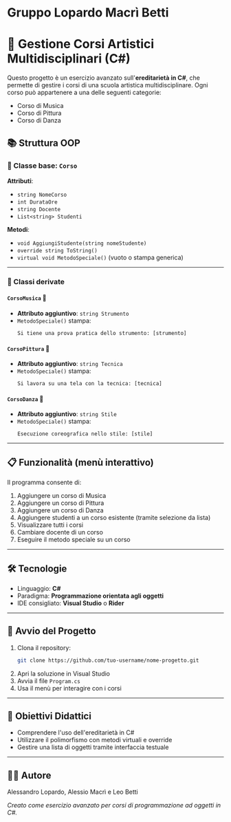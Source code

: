 # Gruppo Lopardo Macrì Betti

# 🎨 Gestione Corsi Artistici Multidisciplinari (C#)

Questo progetto è un esercizio avanzato sull'**ereditarietà in C#**, che permette di gestire i corsi di una scuola artistica multidisciplinare. Ogni corso può appartenere a una delle seguenti categorie:

- Corso di Musica  
- Corso di Pittura  
- Corso di Danza  

## 📚 Struttura OOP

### 🔹 Classe base: `Corso`

**Attributi**:
- `string NomeCorso`
- `int DurataOre`
- `string Docente`
- `List<string> Studenti`

**Metodi**:
- `void AggiungiStudente(string nomeStudente)`
- `override string ToString()`
- `virtual void MetodoSpeciale()` (vuoto o stampa generica)

---

### 🔸 Classi derivate

#### `CorsoMusica` 🎼  
- **Attributo aggiuntivo**: `string Strumento`  
- `MetodoSpeciale()` stampa:  
  ```
  Si tiene una prova pratica dello strumento: [strumento]
  ```

#### `CorsoPittura` 🎨  
- **Attributo aggiuntivo**: `string Tecnica`  
- `MetodoSpeciale()` stampa:  
  ```
  Si lavora su una tela con la tecnica: [tecnica]
  ```

#### `CorsoDanza` 💃  
- **Attributo aggiuntivo**: `string Stile`  
- `MetodoSpeciale()` stampa:  
  ```
  Esecuzione coreografica nello stile: [stile]
  ```

---

## 📋 Funzionalità (menù interattivo)

Il programma consente di:

1. Aggiungere un corso di Musica  
2. Aggiungere un corso di Pittura  
3. Aggiungere un corso di Danza  
4. Aggiungere studenti a un corso esistente (tramite selezione da lista)  
5. Visualizzare tutti i corsi  
6. Cambiare docente di un corso  
7. Eseguire il metodo speciale su un corso  

---

## 🛠 Tecnologie

- Linguaggio: **C#**
- Paradigma: **Programmazione orientata agli oggetti**
- IDE consigliato: **Visual Studio** o **Rider**

---

## 🚀 Avvio del Progetto

1. Clona il repository:
   ```bash
   git clone https://github.com/tuo-username/nome-progetto.git
   ```
2. Apri la soluzione in Visual Studio  
3. Avvia il file `Program.cs`  
4. Usa il menù per interagire con i corsi

---

## 📌 Obiettivi Didattici

- Comprendere l'uso dell'ereditarietà in C#  
- Utilizzare il polimorfismo con metodi virtuali e override  
- Gestire una lista di oggetti tramite interfaccia testuale

---

## 🧑‍💻 Autore
Alessandro Lopardo, Alessio Macrì e Leo Betti

*Creato come esercizio avanzato per corsi di programmazione ad oggetti in C#.*
